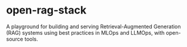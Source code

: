 # open-rag-stack
A playground for building and serving Retrieval-Augmented Generation (RAG) systems using best practices in MLOps and LLMOps, with open-source tools.
